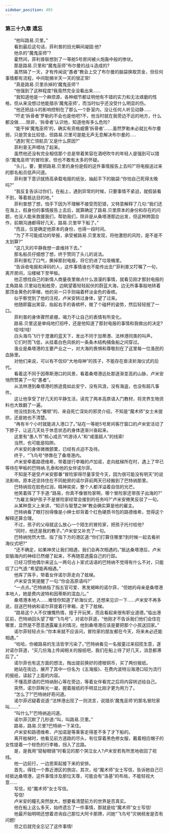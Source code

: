 ```yaml
---
sidebar_position: 493
---
```

### 第三十九章 遗忘  


　　“他叫路易.贝里。”  
　　看到最后这句话，菲利普的目光瞬间凝固:他?  
　　他杀的“魔鬼巫师”?  
　　霍然间，菲利普联想到了一等舱5号房间被火炮轰中般的惨状。  
　　那是路易.贝里和“魔鬼巫师”布尔曼的战斗造成的?  
　　虽然隔了一天，才有传闻说“愚者”教会上交了布尔曼的脑袋换取赏金，但任何事情都有流程，中间耽搁半天一天的很正常!  
　　“真是路易.贝里杀掉的‘魔鬼巫师’?  
　　“他强到了这种程度?我竟然完全没看出来......  
　　“我知道他是一个麻烦源，各种细节都证明他有不错的实力和无法琢磨的性格，但从来没想过他能猎杀‘魔鬼巫师’，而当时似乎还没受什么明显的伤。  
　　“他还把战斗的影响控制在了那么一个卧室内，没让任何人听见动静......  
　　“吓走‘拆骨者’罗勒的不会也是他吧?不，他当时就在我旁边不远的地方，什么都没做……除非，‘拆骨者’认识他，知道他有多么危险?  
　　“能干掉‘魔鬼巫师’的，确实有资格威慑‘拆骨者’…….虽然罗勒未必就比布尔曼弱，只是赏金比较低，但路易.贝里可是能无声无息解决布尔曼的.....  
　　“遇到‘死亡领航员’又是什么原因?”  
　　菲利普无声嘀咕了起来。  
　　虽然他还没有完全相信那个总是带着笑容在酒吧吹牛的年轻人是强到可以猎杀“魔鬼巫师”的冒险家，但也不敢有太多的怀疑。  
　　“头儿，要，要把路易.贝里的身份是假的这件事情报告上去吗?”将电报送过来的那名船员低声问道。  
　　菲利普下意识就扬高承载电报的纸张，抽起手下的脑袋:“你怕自己死得太晚吗?“  
　　“我反复告诉过你们，在船上，遇到异常的时候，只要事情不紧迫，就假装看不到，等着抵达目的地。”  
　　菲利普想了想，怕手下因为不理解不接受而犯错，又特意解释了几句:“我们还在海上，假身份的事情报告上去后，就算确定了路易.贝里原本的身份和存在的问题，也没人能来救援我们，帮助我们，除非是从桑塔港那边出发，但这种跨国合作，前期沟通都得好几天，路易.贝里早下船了。”  
　　“而且，仅是确定他原本的身份，也得一段时间。  
　　“为了不可能成功的举报，承受被路易.贝里发现，将他激怒的风险，是不是不太划算?“  
　　“这几天的平静我想一直维持下去。”  
　　那名船员仔细想了想，终于赞同了头儿的说法。  
　　菲利普松了口气，撕掉那封电报，将它扔进了垃圾桶里。  
　　“告诉收电报和译码的人，这件事情谁也不能传出去!”菲利普又叮嘱了一句，离开房间，沿楼梯下至甲板。  
　　他正想找自己的新情人商量夜里做点什么浪漫的事情，就看见刚才那封电报的主角路易.贝里站在船舷旁，边眺望着轻轻起伏的蔚蓝大海，边无所事事般地转着那顶金黄色的草帽，他的另一只手则端着杯淡金色的香槟。  
　　似乎察觉到了他的注视，卢米安转过身体，望了过来。  
　　他随即露出笑容，抬起右手的香槟杯，做了个碰杯的姿势，然后轻轻抿了一口。  
　　菲利普的身体骤然紧绷，竭力不让自己的表情有所变化。  
　　路易.贝里这是单纯地打招呼，还是他知道了那封电报的事情和我做出的决定?  
　　哇!哇!哇!  
　　白头海鸟飞行于澄澈的蓝天下，发出不同于加蒂港、法林港同类的叫声。  
　　它们时而飞低，从挂着白色风帆的一条条木结构捕鱼船之间穿过。  
　　渔业是桑塔港的主要产业之一，对大海的畏惧和尊敬刻在了这里每一位渔民的血脉里。  
　　对他们来说，可以有不信仰“大地母神”的孩子，不能存在亵渎祈海仪式的后代。  
　　看着这不同于因蒂斯港口的风景，看着桑塔港远处那逐渐变高的山脉，卢米安悄然赞美了一句“愚者”。  
　　从法林港到桑塔港的旅途竟如此安宁，没有风浪，没有海盗，也没有超凡事件。  
　　这让他享受了好几天的平静生活，读完了两本高原语入门教材，将灵界生物资料也大致翻了一遍。  
　　他没找到名为“雅顿”的、来自死亡深处的邪灵介绍，不知是“魔术师”女士未提供，还是她也不清楚。  
　　“再有半个小时就能进入港口了。”站在一等舱5号房间客厅窗口的卢米安活动了下脖子，让这几天处于休息状态的身体逐渐兴奋起来。  
　　这里有“愚人节”核心成员“吟游诗人”和“咸蛋超人”的线索!  
　　当然，也可能是陷阱。  
　　卢米安的身体微微颤栗，已经有点迫不及待。  
　　终于，“飞鸟号”停靠在了桑塔港内。  
　　卢米安牵着路德维希，带着提行李箱的卢加诺，走向舷梯所在时，遇上了早已等待在甲板的巴特纳.孔泰和他的女伴诺尔菲。  
　　不知是不是受卢米安那番“冒险家得尽量享受今天，因为很可能没有明天”的说法影响，原本还坚持住在不同舱房的诺尔菲前两天已经搬到了巴特纳那里。  
　　巴特纳现在脸色红润，精神奕奕，整个人都洋溢着自信的光芒。  
　　他笑着挥了下手道:“路易，你真不像冒险家啊，哪个冒险家还带孩子出海的?”  
　　“为雇主保护孩子不是冒险家经常会接到的任务吗?”卢米安微笑反驳了一句。  
　　从某种意义上来讲，“知识与智慧之神”教会确实算是他的雇主。  
　　巴特纳看了眼打扮得像是小绅士却背着个红色硬质书包的路德维希，觉得这个解释还算合理。  
　　不过，孩子的父母就这么放心一个陌生的冒险家，把孩子托付给他?  
　　“同时，他还是我的教子。”卢米安又补充了一句。  
　　巴特纳恍然大悟，指了指下方的港区道:“你们打算住哪里?到时候一起去看祈海仪式吧?”  
　　“还不确定，如果神灵让我们相遇，我们会再次相遇的。”抵达桑塔港后，卢米安脑海内的神经已然绷了起来，不再随意透露自己的行踪。  
　　已经习惯他偶尔来这么一两句占卜家式话语的巴特纳不觉得有什么不对，只能叹了口气道:“希望能再相遇。”  
　　他挥了挥手，带着女伴诺尔菲走向了舷梯。  
　　卢米安含笑提醒了一句:“你会高原语吗?”  
　　“一点点。”巴特纳指了指五官可爱、黑发褐眸的诺尔菲，“但她的母亲是桑塔港本地人，她是费内波特和因蒂斯的混血儿。”  
　　桑塔港本地人……难怪你知道了祈海仪式，还想来见识一下……卢米安不再多说，目送巴特纳和诺尔菲提着行李箱，走下了舷梯。  
　　“路易这个人不仅慷慨热情，擅于开玩笑，而且看起来很有职业道德。”临出港区前，巴特纳回头望了眼“飞鸟号”，对诺尔菲道，“他刚才不告诉我们他们会住在哪里，显然是不愿意透露雇主的情况，他到桑塔港应该是要把那个小孩送回家。”  
　　诺尔菲轻轻点头:“你本来就不应该问，冒险家的朋友都在今天，将来未必还能相遇。”  
　　“哈哈，你被路易的生活哲学污染了。”巴特纳看见一名报童过来招揽生意，遂对诺尔菲道，“买几份海上传闻相关的报纸吧，我们在船上待了好几天，消息都滞后了。”  
　　诺尔菲也有这方面的想法，掏出提前换好的德根铜币，买了两份报纸。  
　　她站在街边，展开了其中一份名为《五海报》、在费内波特沿海港口较为流行的报纸，读起了上面的内容。  
　　不懂高原语的巴特纳耐心等在旁边，等着女伴看完之后将内容转述给自己。  
　　突然，诺尔菲眸光一凝，握着报纸的手明显比刚才更为用力了。  
　　“怎么了?”巴特纳好奇问道。  
　　诺尔菲迟疑着说道:“法林港出现了一则流言，说猎杀‘魔鬼巫师’的那名冒险家叫.…...”  
　　“叫什么?”巴特纳追问道。  
　　诺尔菲沉默了几秒道:“叫，叫路易.贝里。”  
　　路易，路易.贝里?巴特纳一下呆住。  
　　卢米安和路德维希、卢加诺是等乘客走得差不多了才下船的。  
　　离开舷梯时，他看见前方道路的尽头，有位穿着黑色修女服，戴着相应帽子的女性提着一个棕色的行李箱，拐入了岔路。  
　　是，是我用“窥秘眼镜”时看见的那个哭泣女人?卢米安若有所思地收回了视线。  
　　他一边前行，一边思索起接下来的安排。  
　　首先，得找一个靠近港区的旅店，其次，给“魔术师”女士写信，告诉她自己已经抵达桑塔港，这件事情涉及那位天尊，可能会有“洛基”的布局，不能轻视大意......  
　　写信，给“魔术师”女士写信。  
　　写信!  
　　卢米安的瞳孔突然放大，想要看清楚前方的世界是否真实。  
　　他在船上这么多天，始终遗忘了一件事情，那就是给“魔术师”女士写信!  
　　他最开始明明还想着咨询自己那位大阿卡那牌，问她“飞鸟号”灾祸频发是否有问题!  
　　但之后就完全忘记了这件事情!  
